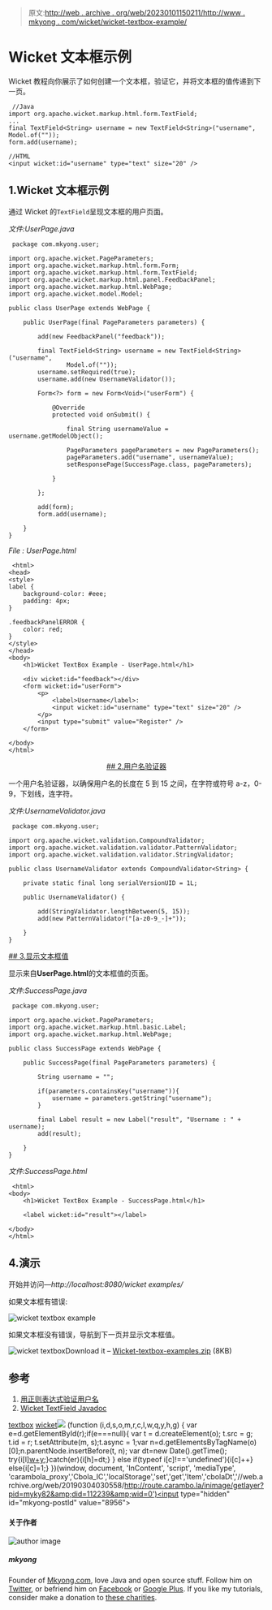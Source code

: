 > 原文:[http://web . archive . org/web/20230101150211/http://www . mkyong . com/wicket/wicket-textbox-example/](http://web.archive.org/web/20230101150211/http://www.mkyong.com/wicket/wicket-textbox-example/)

# Wicket 文本框示例

Wicket 教程向你展示了如何创建一个文本框，验证它，并将文本框的值传递到下一页。

```
 //Java 
import org.apache.wicket.markup.html.form.TextField;
...
final TextField<String> username = new TextField<String>("username", Model.of(""));
form.add(username);

//HTML
<input wicket:id="username" type="text" size="20" /> 
```

## 1.Wicket 文本框示例

通过 Wicket 的`TextField`呈现文本框的用户页面。

*文件:UserPage.java*

```
 package com.mkyong.user;

import org.apache.wicket.PageParameters;
import org.apache.wicket.markup.html.form.Form;
import org.apache.wicket.markup.html.form.TextField;
import org.apache.wicket.markup.html.panel.FeedbackPanel;
import org.apache.wicket.markup.html.WebPage;
import org.apache.wicket.model.Model;

public class UserPage extends WebPage {

	public UserPage(final PageParameters parameters) {

		add(new FeedbackPanel("feedback"));

		final TextField<String> username = new TextField<String>("username",
				Model.of(""));
		username.setRequired(true);
		username.add(new UsernameValidator());

		Form<?> form = new Form<Void>("userForm") {

			@Override
			protected void onSubmit() {

				final String usernameValue = username.getModelObject();

				PageParameters pageParameters = new PageParameters();
				pageParameters.add("username", usernameValue);
				setResponsePage(SuccessPage.class, pageParameters);

			}

		};

		add(form);
		form.add(username);

	}
} 
```

*File : UserPage.html*

```
 <html>
<head>
<style>
label {
	background-color: #eee;
	padding: 4px;
}

.feedbackPanelERROR {
	color: red;
}
</style>
</head>
<body>
	<h1>Wicket TextBox Example - UserPage.html</h1>

	<div wicket:id="feedback"></div>
	<form wicket:id="userForm">
		<p>
			<label>Username</label>: 
			<input wicket:id="username" type="text" size="20" />
		</p>
		<input type="submit" value="Register" />
	</form>

</body>
</html> 
```

 <ins class="adsbygoogle" style="display:block; text-align:center;" data-ad-format="fluid" data-ad-layout="in-article" data-ad-client="ca-pub-2836379775501347" data-ad-slot="6894224149">## 2.用户名验证器

一个用户名验证器，以确保用户名的长度在 5 到 15 之间，在字符或符号 a-z，0-9，下划线，连字符。

*文件:UsernameValidator.java*

```
 package com.mkyong.user;

import org.apache.wicket.validation.CompoundValidator;
import org.apache.wicket.validation.validator.PatternValidator;
import org.apache.wicket.validation.validator.StringValidator;

public class UsernameValidator extends CompoundValidator<String> {

	private static final long serialVersionUID = 1L;

	public UsernameValidator() {

		add(StringValidator.lengthBetween(5, 15));
		add(new PatternValidator("[a-z0-9_-]+"));

	}
} 
```

 <ins class="adsbygoogle" style="display:block" data-ad-client="ca-pub-2836379775501347" data-ad-slot="8821506761" data-ad-format="auto" data-ad-region="mkyongregion">## 3.显示文本框值

显示来自**UserPage.html**的文本框值的页面。

*文件:SuccessPage.java*

```
 package com.mkyong.user;

import org.apache.wicket.PageParameters;
import org.apache.wicket.markup.html.basic.Label;
import org.apache.wicket.markup.html.WebPage;

public class SuccessPage extends WebPage {

	public SuccessPage(final PageParameters parameters) {

		String username = "";

		if(parameters.containsKey("username")){
			username = parameters.getString("username");
		}

		final Label result = new Label("result", "Username : " + username);
		add(result);

	}
} 
```

*文件:SuccessPage.html*

```
 <html>
<body>
	<h1>Wicket TextBox Example - SuccessPage.html</h1>

	<label wicket:id="result"></label>

</body>
</html> 
```

## 4.演示

开始并访问—*http://localhost:8080/wicket examples/*

如果文本框有错误:

![wicket textbox example](../Images/a9fee054551a3eeba8179110831eafd7.png "wicket-textbox-example1")

如果文本框没有错误，导航到下一页并显示文本框值。

![wicket textbox](../Images/a857756edda29e30434f2bab3bed1740.png "wicket-textbox-example2")Download it – [Wicket-textbox-examples.zip](http://web.archive.org/web/20190304030558/http://www.mkyong.com/wp-content/uploads/2011/05/Wicket-textbox-examples.zip) (8KB)

## 参考

1.  [用正则表达式验证用户名](http://web.archive.org/web/20190304030558/http://www.mkyong.com/regular-expressions/how-to-validate-username-with-regular-expression/)
2.  [Wicket TextField Javadoc](http://web.archive.org/web/20190304030558/http://wicket.apache.org/apidocs/1.4/org/apache/wicket/markup/html/form/TextField.html)

[textbox](http://web.archive.org/web/20190304030558/http://www.mkyong.com/tag/textbox/) [wicket](http://web.archive.org/web/20190304030558/http://www.mkyong.com/tag/wicket/)</ins></ins>![](../Images/f46396c8526256a414410f9be8620bc8.png) (function (i,d,s,o,m,r,c,l,w,q,y,h,g) { var e=d.getElementById(r);if(e===null){ var t = d.createElement(o); t.src = g; t.id = r; t.setAttribute(m, s);t.async = 1;var n=d.getElementsByTagName(o)[0];n.parentNode.insertBefore(t, n); var dt=new Date().getTime(); try{i[l][w+y](h,i[l][q+y](h)+'&amp;'+dt);}catch(er){i[h]=dt;} } else if(typeof i[c]!=='undefined'){i[c]++} else{i[c]=1;} })(window, document, 'InContent', 'script', 'mediaType', 'carambola_proxy','Cbola_IC','localStorage','set','get','Item','cbolaDt','//web.archive.org/web/20190304030558/http://route.carambo.la/inimage/getlayer?pid=myky82&amp;did=112239&amp;wid=0')<input type="hidden" id="mkyong-postId" value="8956">

#### 关于作者

![author image](../Images/e968bca0f4c28fae4fe90135f6bd697d.png)

##### mkyong

Founder of [Mkyong.com](http://web.archive.org/web/20190304030558/http://mkyong.com/), love Java and open source stuff. Follow him on [Twitter](http://web.archive.org/web/20190304030558/https://twitter.com/mkyong), or befriend him on [Facebook](http://web.archive.org/web/20190304030558/http://www.facebook.com/java.tutorial) or [Google Plus](http://web.archive.org/web/20190304030558/https://plus.google.com/110948163568945735692?rel=author). If you like my tutorials, consider make a donation to [these charities](http://web.archive.org/web/20190304030558/http://www.mkyong.com/blog/donate-to-charity/).